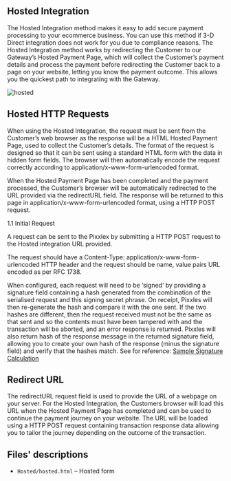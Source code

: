 ## Hosted Integration
The Hosted Integration method makes it easy to add secure payment processing to your ecommerce business. You can use this method if 3-D Direct integration does not work for you due to compliance reasons.
The Hosted Integration method works by redirecting the Customer to our Gateway’s Hosted Payment Page, which will collect the Customer’s payment details and process the payment before
redirecting the Customer back to a page on your website, letting you know the payment outcome.
This allows you the quickest path to integrating with the Gateway.

![hosted](https://github.com/Pixxles/PixxlesGatewayIntegrationGuide/assets/72015387/659ae332-67d3-4b9a-908c-018b2c1a5817)


## Hosted HTTP Requests
When using the Hosted Integration, the request must be sent from the Customer’s web browser as
the response will be a HTML Hosted Payment Page, used to collect the Customer’s details.
The format of the request is designed so that it can be sent using a standard HTML form with the
data in hidden form fields. The browser will then automatically encode the request correctly
according to application/x-www-form-urlencoded format.

When the Hosted Payment Page has been completed and the payment processed, the
Customer’s browser will be automatically redirected to the URL provided via the redirectURL
field. The response will be returned to this page in application/x-www-form-urlencoded
format, using a HTTP POST request.

1.1 Initial Request

A request can be sent to the Pixxlex by submitting a HTTP POST request to the Hosted integration URL provided.

The request should have a Content-Type: application/x-www-form-urlencoded HTTP header and the request should be name, value pairs URL encoded as per RFC 1738.

When configured, each request will need to be ‘signed’ by providing a signature field containing a hash generated from the combination of the serialised request and this signing secret phrase. On receipt, Pixxles will then re-generate the hash and compare it with the one sent. If the two hashes are different, then the request received must not be the same as that sent and so the contents must have been tampered with and the transaction will be aborted, and an error response is returned. Pixxles will also return hash of the response message in the returned signature field, allowing you to create your own hash of the response (minus the signature field) and verify that the hashes match.
See for reference:
[Sample Signature Calculation](https://github.com/Pixxles/PixxlesGatewayIntegrationGuide/blob/main/README.md#sample-signature-calculation)



## Redirect URL
The redirectURL request field is used to provide the URL of a webpage on your server.
For the Hosted Integration, the Customers browser will load this URL when the Hosted Payment
Page has completed and can be used to continue the payment journey on your website. The URL
will be loaded using a HTTP POST request containing transaction response data allowing you to
tailor the journey depending on the outcome of the transaction.

## Files' descriptions  

-  `Hosted/hosted.html` – Hosted form

